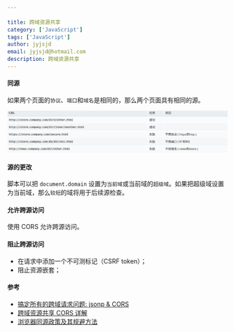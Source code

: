 ```yaml
---

title: 跨域资源共享
category: ['JavaScript']
tags: ['JavaScript']
author: jyjsjd
email: jyjsjd@hotmail.com
description: 跨域资源共享
---
```


#### 同源
如果两个页面的`协议`、`端口`和`域名`是相同的，那么两个页面具有相同的源。

![source](/assets/img/source.png)

#### 源的更改
脚本可以把 `document.domain` 设置为`当前域`或当前域的`超级域`。如果把超级域设置为当前域，那么`较短`的域将用于后续源检查。

#### 允许跨源访问
使用 CORS 允许跨源访问。

#### 阻止跨源访问
* 在请求中添加一个不可测标记（CSRF token）；
* 阻止资源嵌套；

#### 参考
* [搞定所有的跨域请求问题: jsonp & CORS](https://javadoop.com/post/cross-domain)
* [跨域资源共享 CORS 详解](http://www.ruanyifeng.com/blog/2016/04/cors.html)
* [浏览器同源政策及其规避方法](http://www.ruanyifeng.com/blog/2016/04/same-origin-policy.html)
